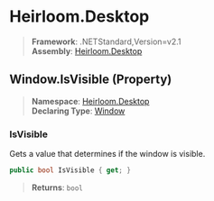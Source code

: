 # Heirloom.Desktop

> **Framework**: .NETStandard,Version=v2.1  
> **Assembly**: [Heirloom.Desktop][0]

## Window.IsVisible (Property)

> **Namespace**: [Heirloom.Desktop][0]  
> **Declaring Type**: [Window][1]

### IsVisible

Gets a value that determines if the window is visible.

```cs
public bool IsVisible { get; }
```

> **Returns**: `bool`

[0]: ../../../Heirloom.Desktop.md
[1]: ../Window.md
